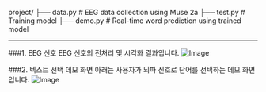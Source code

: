 project/
├── data.py        # EEG data collection using Muse 2a
├── test.py        # Training model
├── demo.py        # Real-time word prediction using trained model

------------------
###1. EEG 신호
   EEG 신호의 전처리 및 시각화 결과입니다.
  ![Image](https://github.com/user-attachments/assets/10564466-8eee-4828-9380-4ff52a84500f)

###2. 텍스트 선택 데모 화면
  아래는 사용자가 뇌파 신호로 단어를 선택하는 데모 화면입니다.
  ![Image](https://github.com/user-attachments/assets/1617757d-696c-4273-96a8-1d08f1f10c53)




